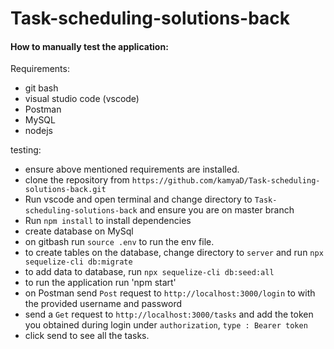 # Task-scheduling-solutions-back

#### How to manually test the application:

Requirements:
- git bash
- visual studio code (vscode)
- Postman
- MySQL
- nodejs

testing:
- ensure above mentioned requirements are installed. 
- clone the repository from `https://github.com/kamyaD/Task-scheduling-solutions-back.git`
- Run vscode and open terminal and change directory to `Task-scheduling-solutions-back` and ensure you are on master branch
- Run `npm install` to install dependencies
- create database on MySql 
- on gitbash run `source .env` to run the env file.
- to create tables on the database, change directory to `server` and run `npx sequelize-cli db:migrate`
- to add data to database, run `npx sequelize-cli db:seed:all`
- to run the application run 'npm start'
- on Postman send `Post` request to `http://localhost:3000/login` to with the provided username and password
- send a `Get` request to `http://localhost:3000/tasks` and add the token you obtained during login under `authorization`, `type : Bearer token`
- click send to see all the tasks.
